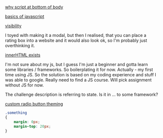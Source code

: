 
[why script at bottom of body](https://developer.mozilla.org/en-US/docs/Learn/JavaScript/First_steps/What_is_JavaScript#script_loading_strategies)

[basics of javascript](https://developer.mozilla.org/en-US/docs/Learn/Getting_started_with_the_web/JavaScript_basics)

[visibility](https://www.w3schools.com/jsref/prop_style_visibility.asp)

I toyed with making it a modal, but then I realised, that you can place a rating box into a website and it would also look ok, so I'm probably just overthinking it.

[innerHTML exists](https://stackoverflow.com/questions/37347690/how-to-replace-div-with-another-div-in-javascript)

I'm not sure about my js, but I guess I'm just a beginner and gotta learn some libraries / frameworks. So boilerplating it for now.
Actually - my first time using JS. So the solution is based on my coding experience and stuff I was able to google. Really need to find a JS course. Will pick assignment without JS for now.

The challenge description is referring to state. Is it in ... to some framework?

[custom radio button theming](https://www.w3schools.com/howto/howto_css_custom_checkbox.asp)

```css
.something
{
    margin: 0px;
    margin-top: 20px;
}
```